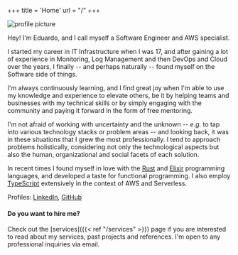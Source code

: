 +++
title = 'Home'
url = "/"
+++

![profile picture](/images/profile-picture.jpg "Hello") 

Hey! I'm Eduardo, and I call myself a Software Engineer and AWS specialist.

I started my career in IT Infrastructure when I was 17, and after gaining a lot of experience
in Monitoring, Log Management and then DevOps and Cloud over the years, I finally -- and perhaps
naturally -- found myself on the Software side of things.

I'm always continuously learning, and I find great joy when I'm able to use my knowledge and
experience to elevate others, be it by helping teams and businesses with my technical skills or
by simply engaging with the community and paying it forward in the form of free mentoring.

I'm not afraid of working with uncertainty and the unknown -- _e.g._ to tap into various technology
stacks or problem areas -- and looking back, it was in these situations that I grew the most
professionally. I tend to approach problems holistically, considering not only the technological
aspects but also the human, organizational and social facets of each solution.

In recent times I found myself in love with the [Rust](https://www.rust-lang.org/) and
[Elixir](https://elixir-lang.org/) programming languages, and developed a taste for functional
programming. I also employ [TypeScript](https://www.typescriptlang.org/) extensively in the
context of AWS and Serverless.

Profiles: [LinkedIn](https://www.linkedin.com/in/eduardohki/), [GitHub](https://github.com/eduardohki/)

#### Do you want to hire me?

Check out the [services]({{< ref "/services" >}}) page if you are interested to read about my services,
past projects and references. I'm open to any professional inquiries via email.
